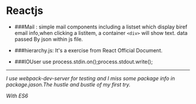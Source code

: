 # Reactjs

* ###Mail :
simple mail components including a listset which display biref email info,when clicking a listitem,
a container `<div>` will show text. data passed By json within js file.

* ###hierarchy.js:
It's a exercise from React Official Document.

* ###IOUser
use process.stdin.on();process.stdout.write();

***
*I use webpack-dev-server for testing and I miss some package info in package.jason.The hustle and bustle of my first try.*  

*With ES6*
